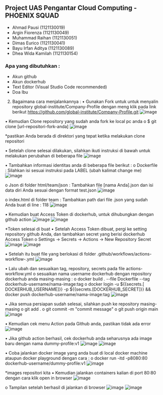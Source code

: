 
## Project UAS Pengantar Cloud Computing - PHOENIX SQUAD
- Ahmad Pausi (1121130019)
- Argin Fiorenza (1121130049)
- Muhammad Raihan (1121130051)
- Dimas Eurico (1121130041)
- Bayu Irfan Aditya (1121130089)
- Dhea Wida Kamilah (1121130154)

### Apa yang dibutuhkan :
- Akun github
- Akun dockerhub
- Text Editor (Visual Studio Code recommended)
- Doa Ibu

2.	Bagaimana cara menjalankannya :
•	Gunakan Fork untuk untuk menyalin repository global-institute/Company-Profile dengan meng klik pada link berikut https://github.com/global-institute/Company-Profile.git
 ![image](https://user-images.githubusercontent.com/104171054/210681050-26f7e555-763a-4f96-a114-448187a5c6ac.png)
 
•	Kemudian Clone repository yang sudah anda fork ke local pc anda
o	$ git clone [url-repositori-fork-anda]
 ![image](https://user-images.githubusercontent.com/104171054/210681031-272e86f2-a167-4c76-aaf3-de060d5ec0e1.png)
 
*pastikan Anda berada di direktori yang tepat ketika melakukan clone repositori

•	Setelah clone selesai dilakukan, silahkan ikuti instruksi di bawah untuk melakukan perubahan di beberapa file
 ![image](https://user-images.githubusercontent.com/104171054/210681013-ac16254c-6ea0-4f36-a23f-4834ef6f654c.png)
 
•	Tambahkan informasi identitas anda di beberapa file berikut :
o	Dockerfile : Silahkan isi sesuai instruksi pada LABEL (ubah kalimat change me)
![image](https://user-images.githubusercontent.com/104171054/210680999-bd62e46f-172d-4c44-9d72-ddbc06cf4799.png)

o	Json di folder html/team/json : Tambahkan file [nama Anda].json dan isi data diri Anda sesuai dengan format test.json
![image](https://user-images.githubusercontent.com/104171054/210680989-3cc94f2b-7f7c-4eba-aa4e-d67f062fbe0f.png)

o	index.html di folder team : Tambahkan path dari file .json yang sudah Anda buat di line : 118
![image](https://user-images.githubusercontent.com/104171054/210680975-ef49a927-19b1-486b-ae2b-4047c3430b5e.png)

•	Kemudian buat Access Token di dockerhub, untuk dihubungkan dengan github action
![image](https://user-images.githubusercontent.com/104171054/210680948-206862e1-4847-404e-9c9d-3ca7db8129b0.png)
![image](https://user-images.githubusercontent.com/104171054/210680959-7e5c0dac-c1a8-4f19-862c-cbf0133d145b.png)

*Token selesai di buat
•	Setelah Access Token dibuat, pergi ke setting repository github Anda, dan tambahkan secret yang berisi dockerhub Access Token
o	Settings -> Secrets -> Actions -> New Repository Secret
![image](https://user-images.githubusercontent.com/104171054/210680861-6b9247fd-9ec9-433a-8fe5-907d3d8ad228.png)
![image](https://user-images.githubusercontent.com/104171054/210680868-f01d96d8-eb92-43cd-897d-7eabd3e77a42.png)

•	Setelah itu buat file yang berlokasi di folder .github/workflows/actions-workflow-.yml
 ![image](https://user-images.githubusercontent.com/104171054/210680848-e6404281-e85c-4690-8393-6e502b8d8827.png)
 
•	Lalu ubah dan sesuaikan tag, repository, secrets pada file actions-workflow.yml
o	sesuaikan nama username dockerhub dengan repository dockerhub anda masing-masing :
o	docker build . --file Dockerfile --tag dockerhub-username/nama-image:tag
o	docker login -u ${{secrets.[ DOCKERHUB_USERNAME]}} -p ${{secrets.[DOCKERHUB_SECRET]}} && docker push dockerhub-username/nama-image:tag
![image](https://user-images.githubusercontent.com/104171054/210680833-22357261-4e68-4c85-a502-cd03976a5be7.png)

•	Jika semua persiapan sudah selesai, silahkan push ke repository masing-masing
o	git add .
o	git commit -m "commit message"
o	git push origin main
![image](https://user-images.githubusercontent.com/104171054/210680812-a0b31883-9270-4e8d-9e31-fa191b5b24dc.png)

•	Kemudian cek menu Action pada Github anda, pastikan tidak ada error
![image](https://user-images.githubusercontent.com/104171054/210680794-0a570002-071b-493f-93c4-c4df5b95c76e.png)

•	Jika github action berhasil, cek dockerhub anda seharusnya ada image baru dengan nama dummy-profile:v1
 ![image](https://user-images.githubusercontent.com/104171054/210680763-93dc8bf4-edbd-490c-a8ea-1e4efab688a7.png)
![image](https://user-images.githubusercontent.com/104171054/210680773-913b92aa-25c2-4046-bf5a-faed738cecb9.png) 

•	Coba jalankan docker image yang anda buat di local docker machine ataupun docker playground dengan cara :
o	docker run -itd -p8080:80 dockerhub-username/dummy-profile:v1
 ![image](https://user-images.githubusercontent.com/104171054/210680741-18508d72-2484-45b6-a648-f44f845636ff.png)
 
*images repositori kita
•	Kemudian jalankan containers kalian di port 80:80 dengan cara klik open in browser
![image](https://user-images.githubusercontent.com/104171054/210680718-06e6762f-322e-42c6-ab66-e0ffa84649c5.png)
 
o	Tampilan setelah berhasil di jalankan di browser
 ![image](https://user-images.githubusercontent.com/104171054/210680635-83b42c56-3f39-47b4-8206-4a6c789f6654.png)
![image](https://user-images.githubusercontent.com/104171054/210680659-d9cca3d3-8ae0-4d28-8002-36c51106cabd.png)
